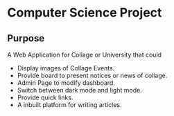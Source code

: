 # Computer Science Project

## Purpose

A Web Application for Collage or University that could

- Display images of Collage Events.
- Provide board to present notices or news of collage.
- Admin Page to modify dashboard.
- Switch between dark mode and light mode.
- Provide quick links.
- A inbuilt platform for writing articles.

